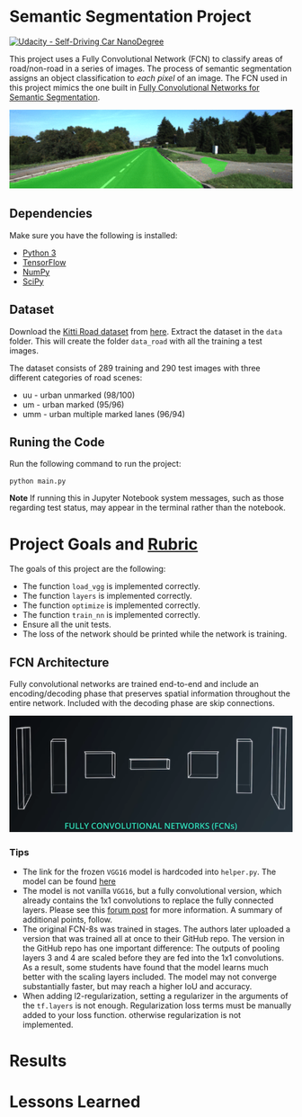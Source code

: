 # Semantic Segmentation Project
[![Udacity - Self-Driving Car NanoDegree](https://s3.amazonaws.com/udacity-sdc/github/shield-carnd.svg)](http://www.udacity.com/drive)

This project uses a Fully Convolutional Network (FCN) to classify areas of road/non-road in a series of images.  The process of semantic segmentation assigns an object classification to _each pixel_ of an image.  The FCN used in this project mimics the one built in [Fully Convolutional Networks for Semantic Segmentation](https://people.eecs.berkeley.edu/~jonlong/long_shelhamer_fcn.pdf).

![](output_sample.gif)
## Dependencies
Make sure you have the following is installed:
- [Python 3](https://www.python.org/)
- [TensorFlow](https://www.tensorflow.org/)
- [NumPy](http://www.numpy.org/)
- [SciPy](https://www.scipy.org/)
## Dataset
Download the [Kitti Road dataset](http://www.cvlibs.net/datasets/kitti/eval_road.php) from [here](http://www.cvlibs.net/download.php?file=data_road.zip).  Extract the dataset in the `data` folder.  This will create the folder `data_road` with all the training a test images.

The dataset consists of 289 training and 290 test images with three different categories of road scenes:
- uu - urban unmarked (98/100)
- um - urban marked (95/96)
- umm - urban multiple marked lanes (96/94)

## Runing the Code
Run the following command to run the project:
```
python main.py
```
**Note** If running this in Jupyter Notebook system messages, such as those regarding test status, may appear in the terminal rather than the notebook.

# Project Goals and [Rubric](https://review.udacity.com/#!/rubrics/989/view)
The goals of this project are the following:

* The function `load_vgg` is implemented correctly.
* The function `layers` is implemented correctly.
* The function `optimize` is implemented correctly.
* The function `train_nn` is implemented correctly.
* Ensure all the unit tests.
* The loss of the network should be printed while the network is training.

## FCN Architecture
Fully convolutional networks are trained end-to-end and include an encoding/decoding phase that preserves spatial information throughout the entire network.  Included with the decoding phase are skip connections.

![](fcn_arch.png)

### Tips
- The link for the frozen `VGG16` model is hardcoded into `helper.py`.  The model can be found [here](https://s3-us-west-1.amazonaws.com/udacity-selfdrivingcar/vgg.zip)
- The model is not vanilla `VGG16`, but a fully convolutional version, which already contains the 1x1 convolutions to replace the fully connected layers. Please see this [forum post](https://discussions.udacity.com/t/here-is-some-advice-and-clarifications-about-the-semantic-segmentation-project/403100/8?u=subodh.malgonde) for more information.  A summary of additional points, follow. 
- The original FCN-8s was trained in stages. The authors later uploaded a version that was trained all at once to their GitHub repo.  The version in the GitHub repo has one important difference: The outputs of pooling layers 3 and 4 are scaled before they are fed into the 1x1 convolutions.  As a result, some students have found that the model learns much better with the scaling layers included. The model may not converge substantially faster, but may reach a higher IoU and accuracy. 
- When adding l2-regularization, setting a regularizer in the arguments of the `tf.layers` is not enough. Regularization loss terms must be manually added to your loss function. otherwise regularization is not implemented.
 
# Results

# Lessons Learned

